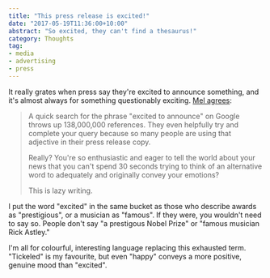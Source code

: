 ```yaml
---
title: "This press release is excited!"
date: "2017-05-19T11:36:00+10:00"
abstract: "So excited, they can't find a thesaurus!"
category: Thoughts
tag:
- media
- advertising
- press
---
```

It really grates when press say they're excited to announce something, and it's almost always for something questionably exciting. [Mel agrees]:  

> A quick search for the phrase "excited to announce" on Google throws up 138,000,000 references. They even helpfully try and complete your query because so many people are using that adjective in their press release copy.
> 
> Really? You're so enthusiastic and eager to tell the world about your news that you can't spend 30 seconds trying to think of an alternative word to adequately and originally convey your emotions?
> 
> This is lazy writing.

I put the word "excited" in the same bucket as those who describe awards as "prestigious", or a musician as "famous". If they were, you wouldn't need to say so. People don't say "a prestigous Nobel Prize" or "famous musician Rick Astley."

I'm all for colourful, interesting language replacing this exhausted term. "Tickeled" is my favourite, but even "happy" conveys a more positive, genuine mood than "excited".

[Mel agrees]: http://www.delightfulcommunications.com/blog/excited-press-releases/

